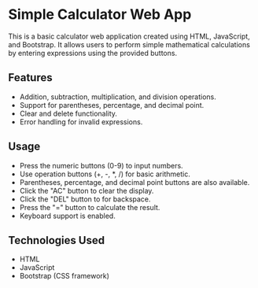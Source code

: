 # Simple Calculator Web App

This is a basic calculator web application created using HTML, JavaScript, and Bootstrap. It allows users to perform simple mathematical calculations by entering expressions using the provided buttons.

## Features

- Addition, subtraction, multiplication, and division operations.
- Support for parentheses, percentage, and decimal point.
- Clear and delete functionality.
- Error handling for invalid expressions.

## Usage

- Press the numeric buttons (0-9) to input numbers.
- Use operation buttons (+, -, \*, /) for basic arithmetic.
- Parentheses, percentage, and decimal point buttons are also available.
- Click the "AC" button to clear the display.
- Click the "DEL" button to for backspace.
- Press the "=" button to calculate the result.
- Keyboard support is enabled.

## Technologies Used

- HTML
- JavaScript
- Bootstrap (CSS framework)

